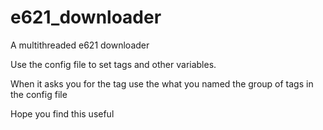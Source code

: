 # e621_downloader
A multithreaded e621 downloader 

Use the config file to set tags and other variables.

When it asks you for the tag use the what you named the group of tags in the config file

Hope you find this useful

